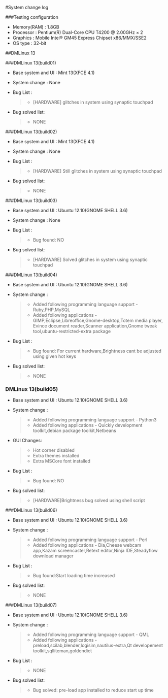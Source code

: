 #System change log


###Testing configuration 
- Memory(RAM) : 1.8GB
- Processor : Pentium(R) Dual-Core CPU T4200 @ 2.00GHz × 2 
- Graphics : Mobile Intel® GM45 Express Chipset x86/MMX/SSE2 
- OS type : 32-bit

##DMLinux 13

###DMLinux 13(build01)

- Base system and UI : Mint 13(XFCE 4.1)

- System change : None

- Bug List :

	>- [HARDWARE] glitches in system using synaptic touchpad

- Bug solved list:
	
	>- NONE


###DMLinux 13(build02)

- Base system and UI : Mint 13(XFCE 4.1)

- System change : None

- Bug List :

	>- [HARDWARE] Still glitches in system using synaptic touchpad

- Bug solved list:
	
	>- NONE

###DMLinux 13(build03)

- Base system and UI : Ubuntu 12.10(GNOME SHELL 3.6)

- System change : None

- Bug List : 

	>- Bug found: NO

- Bug solved list:
	
	>- [HARDWARE] Solved glitches in system using synaptic touchpad 


###DMLinux 13(build04)

- Base system and UI : Ubuntu 12.10(GNOME SHELL 3.6)

- System change : 

	>- Added following programming language support
		- Ruby,PHP,MySQL
	>- Added following applications
		- GIMP,Eclipse,Libreoffice,Gnome-desktop,Totem media player, Evince document reader,Scanner application,Gnome tweak tool,ubuntu-restricted-extra package
- Bug List : 

	>- Bug found: For current hardware,Brightness cant be adjusted using given hot keys

- Bug solved list:
	
	>-  NONE


### DMLinux 13(build05)


- Base system and UI : Ubuntu 12.10(GNOME SHELL 3.6)

- System change : 

	>- Added following programming language support
		- Python3
	>- Added following applications
		- Quickly development toolkit,debian package toolkit,Netbeans

- GUI Changes:
    >- Hot corner disabled
    >- Extra themes installed
    >- Extra MSCore font installed
    
- Bug List : 

	>- Bug found: NO

- Bug solved list:
	
	>- [HARDWARE]Brightness bug solved using shell script  

###DMLinux 13(build06)

- Base system and UI : Ubuntu 12.10(GNOME SHELL 3.6)

- System change : 

	>- Added following programming language support
		- Perl
	>- Added following applications
		- Dia,Cheese webcam app,Kazam screencaster,Retext editor,Ninja IDE,Steadyflow download manager
- Bug List : 

	>- Bug found:Start loading time increased 

- Bug solved list:
	
	>- NONE 

###DMLinux 13(build07)

- Base system and UI : Ubuntu 12.10(GNOME SHELL 3.6)

- System change : 

	>- Added following programming language support
		- QML
	>- Added following applications
		- preload,scilab,blender,logisim,nautilus-extra,Qt developement toolkit,sqlliteman,goldendict
- Bug List : 

	>- NONE

- Bug solved list:
	
	>- Bug solved: pre-load app installed to reduce start up time